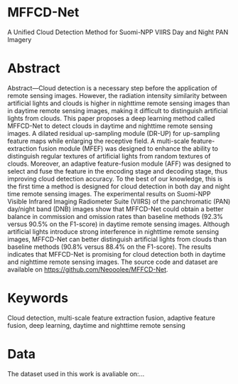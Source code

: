 # MFFCD-Net
A Unified Cloud Detection Method for Suomi-NPP VIIRS Day and Night PAN Imagery  
# Abstract
Abstract—Cloud detection is a necessary step before the application of remote sensing images. However, the radiation intensity similarity between artificial lights and clouds is higher in nighttime remote sensing images than in daytime remote sensing images, making it difficult to distinguish artificial lights from clouds. This paper proposes a deep learning method called MFFCD-Net to detect clouds in daytime and nighttime remote sensing images. A dilated residual up-sampling module (DR-UP) for up-sampling feature maps while enlarging the receptive field. A multi-scale feature-extraction fusion module (MFEF) was designed to enhance the ability to distinguish regular textures of artificial lights from random textures of clouds. Moreover, an adaptive feature-fusion module (AFF) was designed to select and fuse the feature in the encoding stage and decoding stage, thus improving cloud detection accuracy. To the best of our knowledge, this is the first time a method is designed for cloud detection in both day and night time remote sensing images. The experimental results on Suomi-NPP Visible Infrared Imaging Radiometer Suite (VIIRS) of the panchromatic (PAN) day/night band (DNB) images show that MFFCD-Net could obtain a better balance in commission and omission rates than baseline methods (92.3% versus 90.5% on the F1-score) in daytime remote sensing images. Although artificial lights introduce strong interference in nighttime remote sensing images, MFFCD-Net can better distinguish artificial lights from clouds than baseline methods (90.8% versus 88.4% on the F1-score). The results indicates that MFFCD-Net is promising for cloud detection both in daytime and nighttime remote sensing images. The source code and dataset are available on https://github.com/Neooolee/MFFCD-Net.
# Keywords
Cloud detection, multi-scale feature extraction fusion, adaptive feature fusion, deep learning, daytime and nighttime remote sensing
# Data
The dataset used in this work is avaliable on:...
